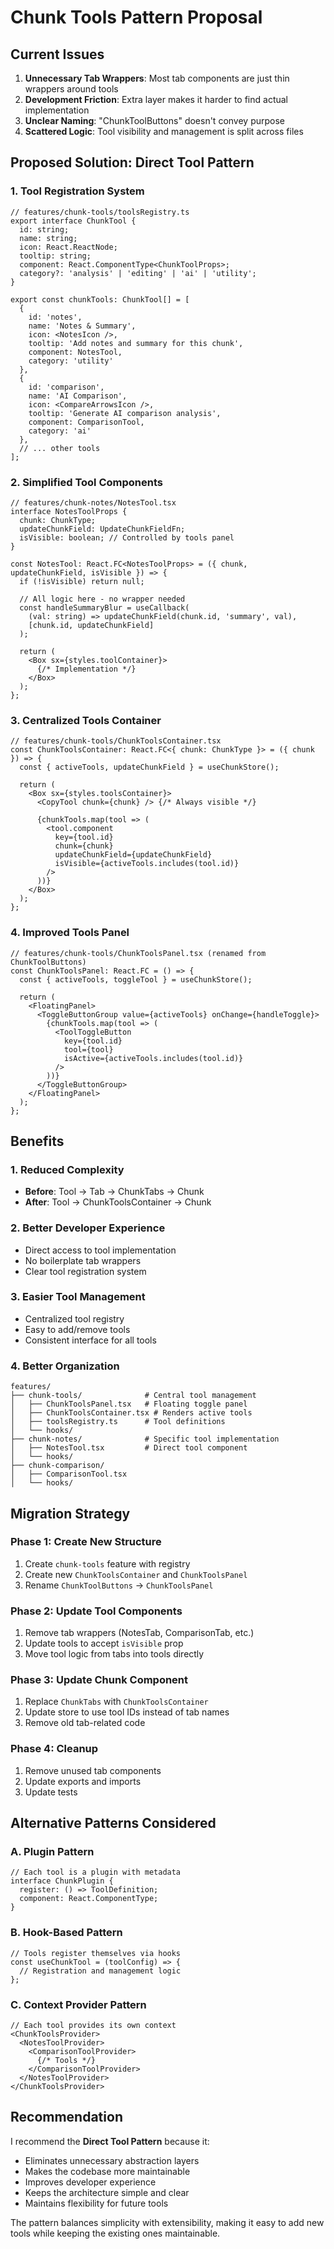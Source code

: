 # Chunk Tools Pattern Proposal

## Current Issues

1. **Unnecessary Tab Wrappers**: Most tab components are just thin wrappers around tools
2. **Development Friction**: Extra layer makes it harder to find actual implementation
3. **Unclear Naming**: "ChunkToolButtons" doesn't convey purpose
4. **Scattered Logic**: Tool visibility and management is split across files

## Proposed Solution: Direct Tool Pattern

### 1. Tool Registration System

```tsx
// features/chunk-tools/toolsRegistry.ts
export interface ChunkTool {
  id: string;
  name: string;
  icon: React.ReactNode;
  tooltip: string;
  component: React.ComponentType<ChunkToolProps>;
  category?: 'analysis' | 'editing' | 'ai' | 'utility';
}

export const chunkTools: ChunkTool[] = [
  {
    id: 'notes',
    name: 'Notes & Summary',
    icon: <NotesIcon />,
    tooltip: 'Add notes and summary for this chunk',
    component: NotesTool,
    category: 'utility'
  },
  {
    id: 'comparison',
    name: 'AI Comparison',
    icon: <CompareArrowsIcon />,
    tooltip: 'Generate AI comparison analysis',
    component: ComparisonTool,
    category: 'ai'
  },
  // ... other tools
];
```

### 2. Simplified Tool Components

```tsx
// features/chunk-notes/NotesTool.tsx
interface NotesToolProps {
  chunk: ChunkType;
  updateChunkField: UpdateChunkFieldFn;
  isVisible: boolean; // Controlled by tools panel
}

const NotesTool: React.FC<NotesToolProps> = ({ chunk, updateChunkField, isVisible }) => {
  if (!isVisible) return null;
  
  // All logic here - no wrapper needed
  const handleSummaryBlur = useCallback(
    (val: string) => updateChunkField(chunk.id, 'summary', val),
    [chunk.id, updateChunkField]
  );

  return (
    <Box sx={styles.toolContainer}>
      {/* Implementation */}
    </Box>
  );
};
```

### 3. Centralized Tools Container

```tsx
// features/chunk-tools/ChunkToolsContainer.tsx
const ChunkToolsContainer: React.FC<{ chunk: ChunkType }> = ({ chunk }) => {
  const { activeTools, updateChunkField } = useChunkStore();
  
  return (
    <Box sx={styles.toolsContainer}>
      <CopyTool chunk={chunk} /> {/* Always visible */}
      
      {chunkTools.map(tool => (
        <tool.component
          key={tool.id}
          chunk={chunk}
          updateChunkField={updateChunkField}
          isVisible={activeTools.includes(tool.id)}
        />
      ))}
    </Box>
  );
};
```

### 4. Improved Tools Panel

```tsx
// features/chunk-tools/ChunkToolsPanel.tsx (renamed from ChunkToolButtons)
const ChunkToolsPanel: React.FC = () => {
  const { activeTools, toggleTool } = useChunkStore();
  
  return (
    <FloatingPanel>
      <ToggleButtonGroup value={activeTools} onChange={handleToggle}>
        {chunkTools.map(tool => (
          <ToolToggleButton
            key={tool.id}
            tool={tool}
            isActive={activeTools.includes(tool.id)}
          />
        ))}
      </ToggleButtonGroup>
    </FloatingPanel>
  );
};
```

## Benefits

### 1. Reduced Complexity

- **Before**: Tool → Tab → ChunkTabs → Chunk
- **After**: Tool → ChunkToolsContainer → Chunk

### 2. Better Developer Experience

- Direct access to tool implementation
- No boilerplate tab wrappers
- Clear tool registration system

### 3. Easier Tool Management

- Centralized tool registry
- Easy to add/remove tools
- Consistent interface for all tools

### 4. Better Organization

```
features/
├── chunk-tools/              # Central tool management
│   ├── ChunkToolsPanel.tsx   # Floating toggle panel
│   ├── ChunkToolsContainer.tsx # Renders active tools
│   ├── toolsRegistry.ts      # Tool definitions
│   └── hooks/
├── chunk-notes/              # Specific tool implementation
│   ├── NotesTool.tsx         # Direct tool component
│   └── hooks/
├── chunk-comparison/
│   ├── ComparisonTool.tsx
│   └── hooks/
```

## Migration Strategy

### Phase 1: Create New Structure

1. Create `chunk-tools` feature with registry
2. Create new `ChunkToolsContainer` and `ChunkToolsPanel`
3. Rename `ChunkToolButtons` → `ChunkToolsPanel`

### Phase 2: Update Tool Components

1. Remove tab wrappers (NotesTab, ComparisonTab, etc.)
2. Update tools to accept `isVisible` prop
3. Move tool logic from tabs into tools directly

### Phase 3: Update Chunk Component

1. Replace `ChunkTabs` with `ChunkToolsContainer`
2. Update store to use tool IDs instead of tab names
3. Remove old tab-related code

### Phase 4: Cleanup

1. Remove unused tab components
2. Update exports and imports
3. Update tests

## Alternative Patterns Considered

### A. Plugin Pattern

```tsx
// Each tool is a plugin with metadata
interface ChunkPlugin {
  register: () => ToolDefinition;
  component: React.ComponentType;
}
```

### B. Hook-Based Pattern

```tsx
// Tools register themselves via hooks
const useChunkTool = (toolConfig) => {
  // Registration and management logic
};
```

### C. Context Provider Pattern

```tsx
// Each tool provides its own context
<ChunkToolsProvider>
  <NotesToolProvider>
    <ComparisonToolProvider>
      {/* Tools */}
    </ComparisonToolProvider>
  </NotesToolProvider>
</ChunkToolsProvider>
```

## Recommendation

I recommend the **Direct Tool Pattern** because it:

- Eliminates unnecessary abstraction layers
- Makes the codebase more maintainable
- Improves developer experience
- Keeps the architecture simple and clear
- Maintains flexibility for future tools

The pattern balances simplicity with extensibility, making it easy to add new tools while keeping the existing ones maintainable.
